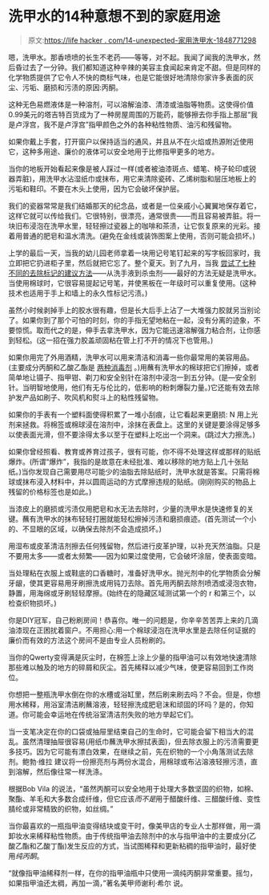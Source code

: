 # 洗甲水的14种意想不到的家庭用途

> 原文:[https://life hacker . com/14-unexpected-家用洗甲水-1848771298](https://lifehacker.com/14-unexpected-household-uses-for-nail-polish-remover-1848771298)

嗯，洗甲水。那香喷喷的长生不老药——等等，对不起。我闻了闻我的洗甲水，然后昏过去了一分钟。我们都知道这种辛辣的美容主食闻起来肯定不甜。但是同样的化学物质提供了它令人不快的商标气味，也是它能很好地清除你家许多表面的灰尘、污垢、磨损和污渍的原因:丙酮。

这种无色易燃液体是一种溶剂，可以溶解油漆、清漆或油脂等物质。这使得价值0.99美元的塔吉特百货成为了一种房屋周围的万能药，能够擦去你手指上那层“我是卢浮宫，我不是卢浮宫”指甲颜色之外的各种粘性物质、油污和残留物。

如果你戴上手套，打开窗户以保持适当的通风，并且从不在火焰或热源附近使用它，这种多用途、廉价的液体可以安全地用于比修指甲更多的地方。

当你的地板开始看起来像是被人踩过一样(或者被油漆斑点、蜡笔、椅子轮印或锐器弄脏)，用洗甲水沾湿纸巾或抹布，用它来清除瓷砖、乙烯树脂和层压地板上的污垢和鞋印。不要在木头上使用，因为它会破坏保护层。

我们的瓷器常常是我们结婚那天的纪念品，或者是一位亲戚小心翼翼地保存着它，这样它就可以传给我们。它很特别，很漂亮，通常很贵——而且容易被弄脏。将一块旧布浸泡在洗甲水里，轻轻擦过瓷器上的咖啡和茶渍，让它恢复原来的光彩。接着用普通的肥皂和温水清洗。(避免在金线或装饰图案上使用，否则可能会损坏。)

上学的最后一天，当我的幼儿园老师拿着一块用记号笔钉起来的写字板回家时，我立即把它扔进柜子里，然后就把它忘了。整个夏天。到了九月，当我 [尝试了七种不同的去除标记的建议方法](https://lifehacker.com/the-best-way-to-get-permanent-marker-off-a-white-board-1847628481)——从洗手液到杀虫剂——最好的方法无疑是洗甲水。当使用棉球时，它很容易提起记号笔，并使黑板在一年级时可以重复使用。(这种技术也适用于手上和墙上的永久性标记污渍。)

虽然小时候剥掉手上的胶水很有趣，但是长大后手上沾了一大堆强力胶就另当别论了。如果你到了那个可怕的时刻，你的手指无望地粘在一起，没有分离的迹象，不要惊慌。取而代之的是，伸手去拿洗甲水，因为它能迅速溶解强力粘合剂，让你感到轻松。(这一招在强力胶盖顽固粘在管上打不开的情况下也管用。)

如果你用完了外用酒精，洗甲水可以用来清洁和消毒一些你最常用的美容用品。(主要成分丙酮和乙酸乙酯是 [两种消毒剂](https://sports.yahoo.com/nail-polish-remover-used-sanitize-211134906.html) 。)用蘸有洗甲水的棉球把它们擦掉，或者简单地让镊子、指甲钳、剃刀和安全别针在溶剂中浸泡一到五分钟。(是—安全别针。当明智地使用，他们有无与伦比的，低影响的粉刺爆裂力量。)它还能有效去除护发产品如刷子、吹风机和熨斗上的粘性残留物。

如果你的手表有一个塑料面使得积累了一堆小刮痕，让它看起来更磨损: N 用上光剂来拯救。将棉签或棉球浸在溶剂中，涂抹在表盘上。这里的关键是要涂得足够多以使表面光滑，但不要涂得太多以至于在塑料上吃出一个洞来。(跳过大力擦洗。)

如果你曾经照看、教育或养育过孩子，很有可能，你不得不处理这样或那样的贴纸爆炸。(所谓“爆炸”，我指的是故意在未经批准、难以移除的地方贴上几十张贴纸。)当你发现自己需要用尽可能少的油脂去除贴纸时，洗甲水就是答案。只需将棉球或抹布浸入材料中，并以圆周运动的方式摩擦违规的贴纸。(刚刚购买的物品上残留的价格标签也是如此。)

当漆皮上的磨损或污渍仅用肥皂和水无法去除时，少量的洗甲水是快速修复的关键。蘸有洗甲水的抹布轻轻打圈就能轻松擦掉污渍和磨损痕迹。(首先测试一个小的、不显眼的区域，以确保去除剂不会造成损坏。)

用湿布或皮革清洁剂擦去任何残留物，然后进行皮革护理，以补充天然油脂。只是不要用太多——或者太频繁——因为如果过度使用，它会破坏涂层，使表面变暗。

当处理粘在衣服上或鞋底的口香糖时，准备好洗甲水。抛光剂中的化学物质会分解牙龈，使其更容易用牙刷擦洗或用钝刀去除。首先用丙酮去除剂喷洒或浸泡衣物，静置，用海绵或牙刷轻轻摩擦。(始终在的隐藏区域测试第一个的 r 和第三个，以检查织物损坏。)

你是DIY冠军，自己粉刷房间！恭喜你。唯一的问题是，你辛辛苦苦弄上来的几滴油漆现在正困扰着窗户。不用担心:用一个棉球浸泡在洗甲水里是去除任何证据的廉价而有效的方法这个房间不是由专业人员粉刷的。

当你的Qwerty变得满是灰尘时，在棉签上涂上少量的指甲油可以有效地快速清除那些难以触及的地方的碎屑和灰尘。首先稀释以减少气味，使更容易回到工作岗位。

你想把一整瓶洗甲水倒在你的水槽或浴缸里，然后刷来刷去吗？不会。但是，你想用水稀释，用浴室清洁刷蘸溶液，轻轻擦洗成肥皂沫和顽固的环吗？是的，你知道。你可能会幸运地在传统浴室清洁剂失败的地方举起它们。

当一支笔决定在你的口袋或抽屉里结束自己的生命时，它可能会留下相当大的混乱。虽然清理抽屉很容易(用纸巾蘸洗甲水擦拭表面)，但去除衣服上的污渍需要更多技巧。因为它可能有漂白效果，在继续之前，先在织物的一个小角落测试去除剂。鲍勃·维拉 建议将一份擦亮剂与两份水混合，用棉球或布沾溶液轻擦污渍，直到溶解，然后像往常一样洗涤。

根据Bob Vila 的说法，“虽然丙酮可以安全地用于处理大多数坚固的织物，如棉、聚酯、羊毛和大多数合成纤维，但它应该*而不是*用于醋酸纤维、三醋酸纤维、变性腈纶或非常精致的织物，如丝绸。”

当你最喜欢的一瓶指甲油变得结块或变干时，像美甲店的专业人士那样做，用一滴卸妆水来稀释粘性物质。由于传统指甲油去除剂中的水与指甲油中的主要成分(乙酸乙酯和乙酸丁酯)发生反应的方式，当试图稀释和更新粘稠的指甲油时，最好使用*纯丙酮*。

“就像指甲油稀释剂一样，在你的指甲油瓶中只使用一滴纯丙酮非常重要。摇匀，如果指甲油还太稠，再加一滴，”著名美甲师谢利·希尔 说。